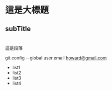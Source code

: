  # 這是大標題
 ## subTitle
 #
 這是段落

 git config --global user.email howard@gmail.com
 
  - list1
  - list2
  - list3  
  - list4     